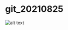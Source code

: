 # git_20210825
![alt text](https://github.com/bobbidev/git_20210825/blob/master/bob_to_salesforce.png?raw=true)
